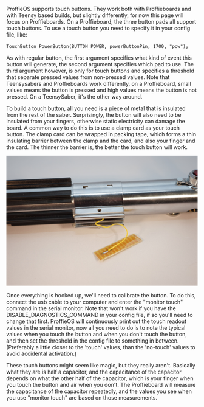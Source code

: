 ProffieOS supports touch buttons. They work both with Proffieboards and with Teensy based builds, but slightly differently, for now this page will focus on Proffieboards.  On a Proffieboard, the three button pads all support touch buttons. To use a touch button you need to specify it in your config file, like:

    TouchButton PowerButton(BUTTON_POWER, powerButtonPin, 1700, "pow");

As with regular button, the first argument specifies what kind of event this button will generate, the second argument specifies which pad to use. The third argument however, is only for touch buttons and specifies a threshold that separate pressed values from non-pressed values. Note that Teensysabers and Proffieboards work differently, on a Proffieboard, small values means the button is pressed and high values means the button is not pressed. On a TeensySaber, it's the other way around.

To build a touch button, all you need is a piece of metal that is insulated from the rest of the saber. Surprisingly, the button will also need to be insulated from your fingers, otherwise static electricity can damage the board. A common way to do this is to use a clamp card as your touch button. The clamp card can be wrapped in packing tape, which forms a thin insulating barrier between the clamp and the card, and also your finger and the card. The thinner the barrier is, the better the touch button will work.

![clamp card wrapped in tape](touchbutton.jpg)

Once everything is hooked up, we'll need to calibrate the button. To do this, connect the usb cable to your computer and enter the "monitor touch" command in the serial monitor. Note that won't work if you have the DISABLE_DIAGNOSTICS_COMMAND in your config file, if so you'll need to change that first.  ProffieOS will continuously print out the touch readout values in the serial monitor, now all you need to do is to note the typical values when you touch the button and when you don't touch the button, and then set the threshold in the config file to something in between. (Preferably a little closer to the 'touch' values, than the 'no-touch' values to avoid accidental activation.)

These touch buttons might seem like magic, but they really aren't. Basically what they are is half a capacitor, and the capacitance of the capacitor depends on what the other half of the capacitor, which is your finger when you touch the button and air when you don't. The Proffieboard will measure the capacitance of the capacitor repeatedly, and the values you see when you use "monitor touch" are based on those measurements.
